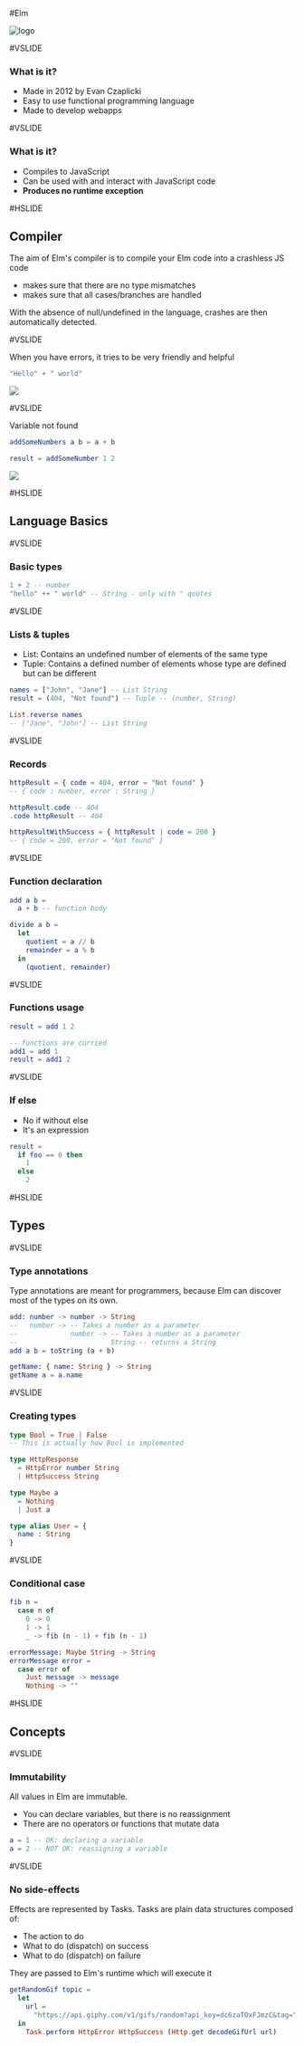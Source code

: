 #Elm

![logo](assets/img/logo.png)

#VSLIDE
### What is it?

- Made in 2012 by Evan Czaplicki
- Easy to use functional programming language
- Made to develop webapps

#VSLIDE
### What is it?

- Compiles to JavaScript
- Can be used with and interact with JavaScript code
- **Produces no runtime exception**

#HSLIDE
## Compiler

The aim of Elm's compiler is to compile your Elm code into a crashless JS code
- makes sure that there are no type mismatches
- makes sure that all cases/branches are handled

With the absence of null/undefined in the language,
crashes are then automatically detected.

#VSLIDE

When you have errors,
it tries to be very friendly and helpful

```elm
"Hello" + " world"
```

![](assets/img/elm-string-concat-operator-error.png)

#VSLIDE

Variable not found

```elm
addSomeNumbers a b = a + b

result = addSomeNumber 1 2
```

![](assets/img/elm-variable-not-found.png)

#HSLIDE
## Language Basics

#VSLIDE
### Basic types

```elm
1 + 2 -- number
"hello" ++ " world" -- String - only with " quotes
```

#VSLIDE
### Lists & tuples

- List: Contains an undefined number of elements of the same type
- Tuple: Contains a defined number of elements whose type are defined but can be different

```elm
names = ["John", "Jane"] -- List String
result = (404, "Not found") -- Tuple -- (number, String)

List.reverse names
-- ["Jane", "John"] -- List String
```

#VSLIDE
### Records

```elm
httpResult = { code = 404, error = "Not found" }
-- { code : number, error : String }

httpResult.code -- 404
.code httpResult -- 404

httpResultWithSuccess = { httpResult | code = 200 }
-- { code = 200, error = "Not found" }
```

#VSLIDE
### Function declaration

```elm
add a b =
  a + b -- function body

divide a b =
  let
    quotient = a // b
    remainder = a % b
  in
    (quotient, remainder)
```

#VSLIDE
### Functions usage

```elm
result = add 1 2

-- functions are curried
add1 = add 1
result = add1 2
```

#VSLIDE
### If else

- No if without else
- It's an expression

```elm
result =
  if foo == 0 then
    1
  else
    2
```

#HSLIDE
## Types

#VSLIDE
### Type annotations

Type annotations are meant for programmers,
because Elm can discover most of the types on its own.

```elm
add: number -> number -> String
--   number -> -- Takes a number as a parameter
--             number -> -- Takes a number as a parameter
--                       String -- returns a String
add a b = toString (a + b)

getName: { name: String } -> String
getName a = a.name
```

#VSLIDE
### Creating types

```elm
type Bool = True | False
-- This is actually how Bool is implemented

type HttpResponse
  = HttpError number String
  | HttpSuccess String

type Maybe a
  = Nothing
  | Just a

type alias User = {
  name : String
}
```

#VSLIDE
### Conditional case

```elm
fib n =
  case n of
    0 -> 0
    1 -> 1
    _ -> fib (n - 1) + fib (n - 1)

errorMessage: Maybe String -> String
errorMessage error =
  case error of
    Just message -> message
    Nothing -> ""
```

#HSLIDE
## Concepts

#VSLIDE
### Immutability

All values in Elm are immutable.
- You can declare variables, but there is no reassignment
- There are no operators or functions that mutate data

```elm
a = 1 -- OK: declaring a variable
a = 2 -- NOT OK: reassigning a variable
```

#VSLIDE
### No side-effects

Effects are represented by Tasks.
Tasks are plain data structures composed of:
- The action to do
- What to do (dispatch) on success
- What to do (dispatch) on failure

They are passed to Elm's runtime which will execute it

```elm
getRandomGif topic =
  let
    url =
      "https://api.giphy.com/v1/gifs/random?api_key=dc6zaTOxFJmzC&tag=" ++ topic
  in
    Task.perform HttpError HttpSuccess (Http.get decodeGifUrl url)
```
